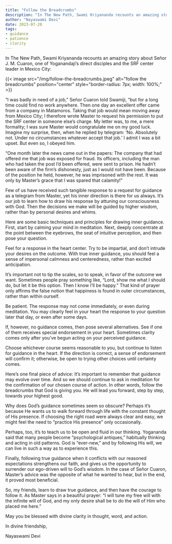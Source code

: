 ```yaml
---
title: "Follow the Breadcrumbs"
description: "In The New Path, Swami Kriyananda recounts an amazing story about Señor J. M. Cuaron, one of Yoganandaji’s direct disciples and the SRF center leader in Mexico City."
author: "Nayaswami Devi"
date: 2023-07-28
tags:
- guidance
- patience
- clarity
---
```


In The New Path, Swami Kriyananda recounts an amazing story about Señor J. M. Cuaron, one of Yoganandaji’s direct disciples and the SRF center leader in Mexico City:

{{< image src="/img/follow-the-breadcrumbs.jpeg" alt="follow the breadcrumbs" position="center" style="border-radius: 7px; width: 100%;" >}}

“I was badly in need of a job,” Señor Cuaron told Swamiji, “but for a long time could find no work anywhere. Then one day an excellent offer came from a company in Matamoros. Taking that job would mean moving away from Mexico City; I therefore wrote Master to request his permission to put the SRF center in someone else’s charge. My letter was, to me, a mere formality; I was sure Master would congratulate me on my good luck. Imagine my surprise, then, when he replied by telegram: ‘No. Absolutely not. Under no circumstances whatever accept that job.’ I admit I was a bit upset. But even so, I obeyed him.

“One month later the news came out in the papers: The company that had offered me that job was exposed for fraud. Its officers, including the man who had taken the post I’d been offered, were sent to prison. He hadn’t been aware of the firm’s dishonesty, just as I would not have been. Because of the position he held, however, he was imprisoned with the rest. It was only by Master’s grace that I was spared that calamity!”

Few of us have received such tangible response to a request for guidance as a telegram from Master, yet his inner direction is there for us always. It’s our job to learn how to draw his response by attuning our consciousness with God. Then the decisions we make will be guided by higher wisdom, rather than by personal desires and whims.

Here are some basic techniques and principles for drawing inner guidance. First, start by calming your mind in meditation. Next, deeply concentrate at the point between the eyebrows, the seat of intuitive perception, and then pose your question.

Feel for a response in the heart center. Try to be impartial, and don’t intrude your desires on the outcome. With true inner guidance, you should feel a sense of impersonal calmness and centeredness, rather than excited anticipation.

It’s important not to tip the scales, so to speak, in favor of the outcome we want. Sometimes people pray something like, “Lord, show me what I should do, but let it be this option. Then I know I’ll be happy.” That kind of prayer only affirms the false notion that happiness is found in outer circumstances, rather than within ourself.

Be patient. The response may not come immediately, or even during meditation. You may clearly feel in your heart the response to your question later that day, or even after some days.

If, however, no guidance comes, then pose several alternatives. See if one of them receives special endorsement in your heart. Sometimes clarity comes only after you’ve begun acting on your perceived guidance.

Choose whichever course seems reasonable to you, but continue to listen for guidance in the heart. If the direction is correct, a sense of endorsement will confirm it; otherwise, be open to trying other choices until certainty comes.

Here’s one final piece of advice: It’s important to remember that guidance may evolve over time. And so we should continue to ask in meditation for the confirmation of our chosen course of action. In other words, follow the breadcrumbs that God is giving you. He will lead you forward, step by step, towards your highest good.

Why does God’s guidance sometimes seem so obscure? Perhaps it’s because He wants us to walk forward through life with the constant thought of His presence. If choosing the right road were always clear and easy, we might feel the need to “practice His presence” only occasionally.

Perhaps, too, it’s to teach us to be open and fluid in our thinking. Yogananda said that many people become “psychological antiques,” habitually thinking and acting in old patterns. God is “ever-new,” and by following His will, we can live in such a way as to experience this.

Finally, following true guidance when it conflicts with our reasoned expectations strengthens our faith, and gives us the opportunity to surrender our ego-driven will to God’s wisdom. In the case of Señor Cuaron, Master’s advice was the opposite of what he wanted to hear, but in the end, it proved most beneficial.

So, my friends, learn to draw true guidance, and then have the courage to follow it. As Master says in a beautiful prayer: “I will tune my free will with the infinite will of God, and my only desire shall be to do the will of Him who placed me here.”

May you be blessed with divine clarity in thought, word, and action.

In divine friendship,

Nayaswami Devi

